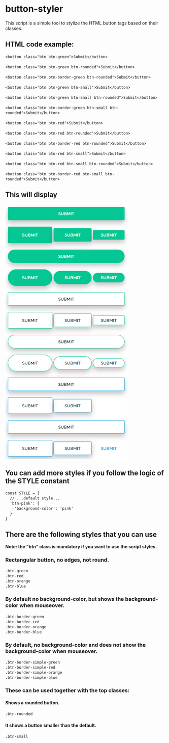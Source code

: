 # button-styler

This script is a simple tool to stylize the HTML button tags based on their classes.

## HTML code example:

```
<button class="btn btn-green">Submit</button>

<button class="btn btn-green btn-rounded">Submit</button>

<button class="btn btn-border-green btn-rounded">Submit</button>

<button class="btn btn-green btn-small">Submit</button>

<button class="btn btn-green btn-small btn-rounded">Submit</button>

<button class="btn btn-border-green btn-small btn-rounded">Submit</button>

<button class="btn btn-red">Submit</button>

<button class="btn btn-red btn-rounded">Submit</button>

<button class="btn btn-border-red btn-rounded">Submit</button>

<button class="btn btn-red btn-small">Submit</button>

<button class="btn btn-red btn-small btn-rounded">Submit</button>

<button class="btn btn-border-red btn-small btn-rounded">Submit</button>
```

## This will display
![HTML code example](example.png)

## You can add more styles if you follow the logic of the STYLE constant

```
const STYLE = {
  // ...default style...
  'btn-pink': {
    'background-color': 'pink'
  }
}
```

## There are the following styles that you can use
**Note: the "btn" class is mandatory if you want to use the script styles.**
### Rectangular button, no edges, not round.
```
.btn-green
.btn-red
.btn-orange
.btn-blue
```
### By default no background-color, but shows the background-color when mouseover.
```
.btn-border-green
.btn-border-red
.btn-border-orange
.btn-border-blue
```
### By default, no background-color and does not show the background-color when mouseover.
```
.btn-border-simple-green
.btn-border-simple-red
.btn-border-simple-orange
.btn-border-simple-blue
```
### These can be used together with the top classes:
#### Shows a rounded button.
```
.btn-rounded
```
#### It shows a button smaller than the default.
```
.btn-small
```
